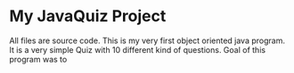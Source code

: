 # My JavaQuiz Project

All files are source code. This is my very first object oriented java program. It is a very simple Quiz with 10 different kind of questions. Goal of this program was to 
